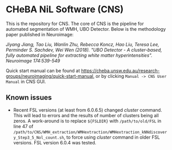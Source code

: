 # CHeBA NiL Software (CNS)
This is the repository for CNS. The core of CNS is the pipeline for automated segmentation of WMH, UBO Detector. Below is the methodology paper published in Neuroimage:

*Jiyang Jiang, Tao Liu, Wanlin Zhu, Rebecca Koncz, Hao Liu, Teresa Lee, Perminder S. Sachdev, Wei Wen (2018). "UBO Detector - A cluster-based, fully automated pipeline for extracting white matter hyperintensities". Neuroimage 174:539-549*

Quick start manual can be found at https://cheba.unsw.edu.au/research-groups/neuroimaging/quick-start-manual, or by clicking <code>Manual -> CNS User Manual</code> in CNS GUI.

## Known issues
- Recent FSL versions (at least from 6.0.6.5) changed *cluster* command. This will lead to errors and the results of number of clusters being all zeros. A work-around is to replace <code>${FSLDIR}</code> with <code>/path/to/old/FSL</code> in line 47 of <code>/path/to/CNS/WMH_extraction/WMHextraction/WMHextraction_kNNdiscovery_Step3_5_Nol_count.sh</code>, to force using *cluster* command in older FSL versions. FSL version 6.0.4 was tested.